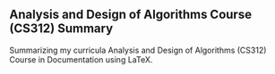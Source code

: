 ## Analysis and Design of Algorithms Course (CS312) Summary
Summarizing my curricula Analysis and Design of Algorithms (CS312) Course in Documentation using LaTeX.

